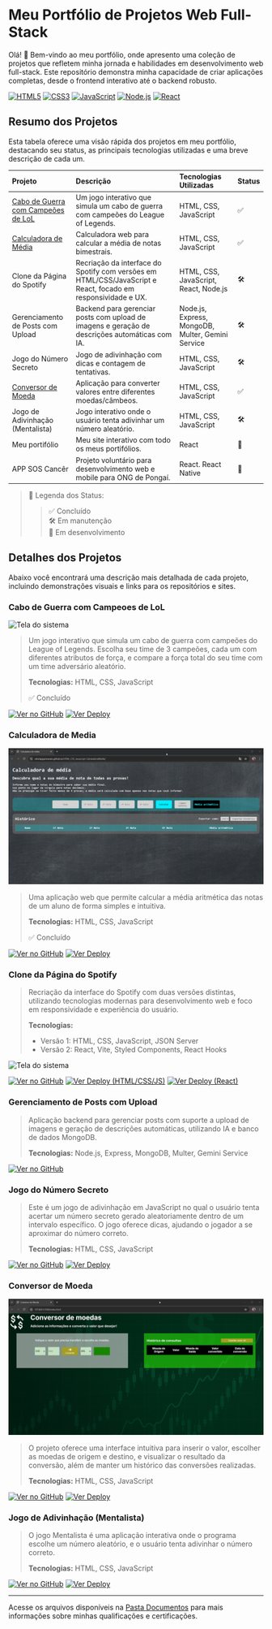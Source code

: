 # Meu Portfólio de Projetos Web Full-Stack

Olá! 👋 Bem-vindo ao meu portfólio, onde apresento uma coleção de projetos que refletem minha jornada e habilidades em desenvolvimento web full-stack. Este repositório demonstra minha capacidade de criar aplicações completas, desde o frontend interativo até o backend robusto.

[![HTML5](https://img.shields.io/badge/-HTML5-000000?style=for-the-badge&logo=html5&logoColor=white)](https://developer.mozilla.org/en-US/docs/Web/HTML)
[![CSS3](https://img.shields.io/badge/-CSS3-000000?style=for-the-badge&logo=css3&logoColor=white)](https://developer.mozilla.org/en-US/docs/Web/CSS)
[![JavaScript](https://img.shields.io/badge/-JavaScript-000000?style=for-the-badge&logo=javascript&logoColor=white)](https://developer.mozilla.org/en-US/docs/Web/JavaScript)
[![Node.js](https://img.shields.io/badge/-Node.js-000000?style=for-the-badge&logo=node.js&logoColor=white)](https://nodejs.org/)
[![React](https://img.shields.io/badge/-React-000000?style=for-the-badge&logo=react&logoColor=white)](https://react.dev/)

<!--

| Projeto                                  | Descrição                                                                                                  | Tecnologias Utilizadas                        | Status     |
| :--------------------------------------- | :--------------------------------------------------------------------------------------------------------- | :-------------------------------------------- | :--------- |
| [Cabo de Guerra com Campeões de LoL](#cabo-de-guerra-com-campeoes-de-lol) | Um jogo interativo que simula um cabo de guerra com campeões do League of Legends.   | [![HTML5](https://img.shields.io/badge/-HTML5-000000?style=for-the-badge&logo=html5&logoColor=white)](https://developer.mozilla.org/en-US/docs/Web/HTML) [![CSS3](https://img.shields.io/badge/-CSS3-000000?style=for-the-badge&logo=css3&logoColor=white)](https://developer.mozilla.org/en-US/docs/Web/CSS) [![JavaScript](https://img.shields.io/badge/-JavaScript-000000?style=for-the-badge&logo=javascript&logoColor=white)](https://developer.mozilla.org/en-US/docs/Web/JavaScript)              | ✅ |

-->

## Resumo dos Projetos

Esta tabela oferece uma visão rápida dos projetos em meu portfólio, destacando seu status, as principais tecnologias utilizadas e uma breve descrição de cada um.

| Projeto                                  | Descrição                                                                                                  | Tecnologias Utilizadas                        | Status     |
| :--------------------------------------- | :--------------------------------------------------------------------------------------------------------- | :-------------------------------------------- | :--------- |
| [Cabo de Guerra com Campeões de LoL](#cabo-de-guerra-com-campeoes-de-lol) | Um jogo interativo que simula um cabo de guerra com campeões do League of Legends.   | HTML, CSS, JavaScript              | ✅ |
| [Calculadora de Média](#calculadora-de-media) | Calculadora web para calcular a média de notas bimestrais.                                                    | HTML, CSS, JavaScript                           | ✅ |
| Clone da Página do Spotify                | Recriação da interface do Spotify com versões em HTML/CSS/JavaScript e React, focado em responsividade e UX. | HTML, CSS, JavaScript, React, Node.js        | 🛠️ |
| Gerenciamento de Posts com Upload         | Backend para gerenciar posts com upload de imagens e geração de descrições automáticas com IA.                | Node.js, Express, MongoDB, Multer, Gemini Service | 🛠️ |
| Jogo do Número Secreto                    | Jogo de adivinhação com dicas e contagem de tentativas.                                                    | HTML, CSS, JavaScript                           | 🛠️ |
| [Conversor de Moeda](#conversor-de-moeda)      | Aplicação para converter valores entre diferentes moedas/câmbeos.                                                     | HTML, CSS, JavaScript             | ✅ |
| Jogo de Adivinhação (Mentalista)          | Jogo interativo onde o usuário tenta adivinhar um número aleatório.                                          | HTML, CSS, JavaScript                           | 🛠️ |
| Meu portifólio                            | Meu site interativo com todo os meus portifólios.                                                            | React                                             | 🚧 |
| APP SOS Cancêr                            | Projeto voluntário para desenvolvimento web e mobile para ONG de Pongaí.                                     | React. React Native                                | 🚧 |

> 🧭 Legenda dos Status: <br>
>> ✅ Concluído <br>
>> 🛠️ Em manutenção <br>
>> 🚧 Em desenvolvimento

## Detalhes dos Projetos

Abaixo você encontrará uma descrição mais detalhada de cada projeto, incluindo demonstrações visuais e links para os repositórios e sites.

### Cabo de Guerra com Campeoes de LoL

![Tela do sistema](https://github.com/vitoriapguimaraes/HTML_CSS_Javascript-CaboDeGuerra/blob/main/results/game.gif)

> Um jogo interativo que simula um cabo de guerra com campeões do League of Legends. Escolha seu time de 3 campeões, cada um com diferentes atributos de força, e compare a força total do seu time com um time adversário aleatório.
> 
> **Tecnologias:** HTML, CSS, JavaScript
> 
> ✅ Concluído

[![Ver no GitHub](https://img.shields.io/badge/Ver%20no%20GitHub-gray?style=for-the-badge)](https://github.com/vitoriapguimaraes/HTML_CSS_Javascript-CaboDeGuerra)
[![Ver Deploy](https://img.shields.io/badge/Ver%20Deploy-darkgreen?style=for-the-badge)](https://vitoriapguimaraes.github.io/HTML_CSS_Javascript-CaboDeGuerra/)

### Calculadora de Media

![Tela do sistema](https://github.com/vitoriapguimaraes/HTML_CSS_Javascript-CalculadoraMedia/blob/main/results/calculate.gif)

> Uma aplicação web que permite calcular a média aritmética das notas de um aluno de forma simples e intuitiva.
> 
> **Tecnologias:** HTML, CSS, JavaScript
> 
> ✅ Concluído

[![Ver no GitHub](https://img.shields.io/badge/Ver%20no%20GitHub-gray?style=for-the-badge)](https://github.com/vitoriapguimaraes/HTML_CSS_Javascript-CalculadoraMedia)
[![Ver Deploy](https://img.shields.io/badge/Ver%20Deploy-darkgreen?style=for-the-badge)](https://vitoriapguimaraes.github.io/HTML_CSS_Javascript-CalculadoraMedia/)

### Clone da Página do Spotify

> Recriação da interface do Spotify com duas versões distintas, utilizando tecnologias modernas para desenvolvimento web e foco em responsividade e experiência do usuário.
>
> **Tecnologias:**
>   * Versão 1: HTML, CSS, JavaScript, JSON Server
>   * Versão 2: React, Vite, Styled Components, React Hooks

![Tela do sistema](https://github.com/vitoriapguimaraes/portfolio-developerFullStack-web/blob/master/HTML_CSS_Java-PaginaSpotify/display-PaginaSpotify.gif)

[![Ver no GitHub](https://img.shields.io/badge/Ver%20no%20GitHub-gray?style=for-the-badge)](https://github.com/vitoriapguimaraes/portfolio-developerFullStack-web/tree/master/HTML_CSS_Java-PaginaSpotify)
[![Ver Deploy (HTML/CSS/JS)](https://img.shields.io/badge/Ver%20Deploy-lightgray?style=for-the-badge)](https://vitoriapguimaraes.github.io/pagina-do-spotify/)
[![Ver Deploy (React)](https://img.shields.io/badge/Ver%20Deploy%20(React)-lightgray?style=for-the-badge)](https://vitoriapguimaraes.github.io/react-spotify-clone/)

### Gerenciamento de Posts com Upload

> Aplicação backend para gerenciar posts com suporte a upload de imagens e geração de descrições automáticas, utilizando IA e banco de dados MongoDB.
> 
> **Tecnologias:** Node.js, Express, MongoDB, Multer, Gemini Service

[![Ver no GitHub](https://img.shields.io/badge/Ver%20no%20GitHub-gray?style=for-the-badge)](https://github.com/vitoriapguimaraes/portfolio-web-Java/tree/master/Node-Instabytes)

### Jogo do Número Secreto

> Este é um jogo de adivinhação em JavaScript no qual o usuário tenta acertar um número secreto gerado aleatoriamente dentro de um intervalo específico. O jogo oferece dicas, ajudando o jogador a se aproximar do número correto.
> 
> **Tecnologias:** HTML, CSS, JavaScript

[![Ver no GitHub](https://img.shields.io/badge/Ver%20no%20GitHub-gray?style=for-the-badge)](https://github.com/vitoriapguimaraes/portfolio-web-Java/tree/master/HTML_CSS_Java-NumeroSecreto)
[![Ver Deploy](https://img.shields.io/badge/Ver%20Deploy-lightgray?style=for-the-badge)](https://vitoriapguimaraes.github.io/jogo-do-numero-secreto/)

### Conversor de Moeda

![Tela do sistema](https://github.com/vitoriapguimaraes/HTML_CSS_Javascript-ConversorMoeda/blob/main/results/converter.gif)

> O projeto oferece uma interface intuitiva para inserir o valor, escolher as moedas de origem e destino, e visualizar o resultado da conversão, além de manter um histórico das conversões realizadas.
> 
> **Tecnologias:** HTML, CSS, JavaScript

[![Ver no GitHub](https://img.shields.io/badge/Ver%20no%20GitHub-gray?style=for-the-badge)](https://github.com/vitoriapguimaraes/HTML_CSS_Javascript-ConversorMoeda)
[![Ver Deploy](https://img.shields.io/badge/Ver%20Deploy-lightgray?style=for-the-badge)](https://vitoriapguimaraes.github.io/HTML_CSS_Javascript-ConversorMoeda/)

### Jogo de Adivinhação (Mentalista)

> O jogo Mentalista é uma aplicação interativa onde o programa escolhe um número aleatório, e o usuário tenta adivinhar o número correto.
> 
> **Tecnologias:** HTML, CSS, JavaScript

[![Ver no GitHub](https://img.shields.io/badge/Ver%20no%20GitHub-gray?style=for-the-badge)](https://github.com/vitoriapguimaraes/portfolio-projetos-web-Java/tree/master/HTML_CSS_Java-Mentalista)
[![Ver Deploy](https://img.shields.io/badge/Ver%20Deploy-lightgray?style=for-the-badge)](https://vitoriapguimaraes.github.io/jogo-mentalista/)

---

Acesse os arquivos disponíveis na [Pasta Documentos](https://github.com/vitoriapguimaraes/vitoriapguimaraes/tree/main/DOCUMENTOS) para mais informações sobre minhas qualificações e certificações.
